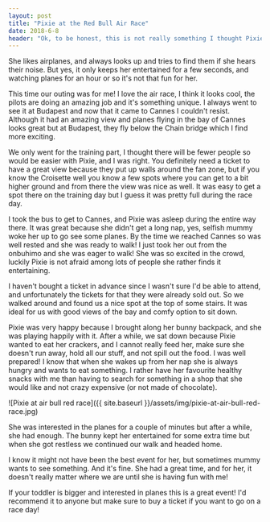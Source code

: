 ```yaml
---
layout: post
title: "Pixie at the Red Bull Air Race"
date: 2018-6-8
header: "Ok, to be honest, this is not really something I thought Pixie would enjoy specifically. I thought just going out with her, being outside, having a nice walk (at an event I really wanted to check out) will be fun on its own."
---
```


She likes airplanes, and always looks up and tries to find them if she hears their noise. But yes, it only keeps her entertained for a few seconds, and watching planes for an hour or so it's not that fun for her.

This time our outing was for me! I love the air race, I think it looks cool, the pilots are doing an amazing job and it's something unique. I always went to see it at Budapest and now that it came to Cannes I couldn't resist.
Although it had an amazing view and planes flying in the bay of Cannes looks great but at Budapest, they fly below the Chain bridge which I find more exciting.

We only went for the training part, I thought there will be fewer people so would be easier with Pixie, and I was right. You definitely need a ticket to have a great view because they put up walls around the fan zone, but if you know the Croisette well you know a few spots where you can get to a bit higher ground and from there the view was nice as well. It was easy to get a spot there on the training day but I guess it was pretty full during the race day.

I took the bus to get to Cannes, and Pixie was asleep during the entire way there. It was great because she didn't get a long nap, yes, selfish mummy woke her up to go see some planes. By the time we reached Cannes so was well rested and she was ready to walk! I just took her out from the onbuhimo and she was eager to walk! She was so excited in the crowd, luckily Pixie is not afraid among lots of people she rather finds it entertaining.

I haven't bought a ticket in advance since I wasn't sure I'd be able to attend, and unfortunately the tickets for that they were already sold out. So we walked around and found us a nice spot at the top of some stairs. It was ideal for us with good views of the bay and comfy option to sit down. 

Pixie was very happy because I brought along her bunny backpack, and she was playing happily with it. After a while, we sat down because Pixie wanted to eat her crackers, and I cannot really feed her, make sure she doesn't run away, hold all our stuff, and not spill out the food. I was well prepared! I know that when she wakes up from her nap she is always hungry and wants to eat something. I rather have her favourite healthy snacks with me than having to search for something in a shop that she would like and not crazy expensive (or not made of chocolate).

![Pixie at air bull red race]({{ site.baseurl }}/assets/img/pixie-at-air-bull-red-race.jpg)

She was interested in the planes for a couple of minutes but after a while, she had enough. The bunny kept her entertained for some extra time but when she got restless we continued our walk and headed home.

I know it might not have been the best event for her, but sometimes mummy wants to see something. And it's fine. She had a great time, and for her, it doesn't really matter where we are until she is having fun with me!

If your toddler is bigger and interested in planes this is a great event! I'd recommend it to anyone but make sure to buy a ticket if you want to go on a race day!
